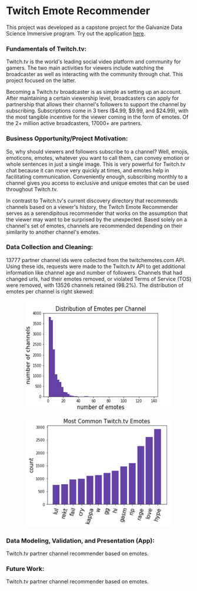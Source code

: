 # Twitch Emote Recommender

This project was developed as a capstone project for the Galvanize Data Science Immersive program. Try out the application [here](http://twitch-emote-recommender-pro.herokuapp.com/).

### Fundamentals of Twitch.tv:

Twitch.tv is the world's leading social video platform and community for gamers. The two main activities for viewers include watching the broadcaster as well as interacting with the community through chat. This project focused on the latter.

Becoming a Twitch.tv broadcaster is as simple as setting up an account. After maintaining a certain viewership level, broadcasters can apply for partnership that allows their channel's followers to support the channel by subscribing. Subscriptions come in 3 tiers ($4.99, $9.99, and $24.99), with the most tangible incentive for the viewer coming in the form of emotes. Of the 2+ million active broadcasters, 17000+ are partners.  

### Business Opportunity/Project Motivation:

So, why should viewers and followers subscribe to a channel? Well, emojis, emoticons, emotes, whatever you want to call them, can convey emotion or whole sentences in just a single image. This is very powerful for Twitch.tv chat because it can move very quickly at times, and emotes help in facilitating communication. Conveniently enough, subscribing monthly to a channel gives you access to exclusive and unique emotes that can be used throughout Twitch.tv.

In contrast to Twitch.tv's current discovery directory that recommends channels based on a viewer's history, the Twitch Emote Recommender serves as a serendipitous recommender that works on the assumption that the viewer may want to be surprised by the unexpected. Based solely on a channel's set of emotes, channels are recommended depending on their similarity to another channel's emotes.

### Data Collection and Cleaning:

13777 partner channel ids were collected from the twitchemotes.com API. Using these ids, requests were made to the Twitch.tv API to get additional information like channel age and number of followers. Channels that had changed urls, had their emotes removed, or violated Terms of Service (TOS) were removed, with 13526 channels retained (98.2%). The distribution of emotes per channel is right skewed:

<p align="center">
<img src="https://github.com/ernestpicato/twitch-emote-recommender/blob/master/twitch/emotes/num_emotes.png" width="400" height="300">
</p>

<p align="center">
<img src="https://github.com/ernestpicato/twitch-emote-recommender/blob/master/twitch/emotes/num_emotes_extended.png" width="400" height="300">
</p>

### Data Modeling, Validation, and Presentation (App):

Twitch.tv partner channel recommender based on emotes.

### Future Work:

Twitch.tv partner channel recommender based on emotes.
